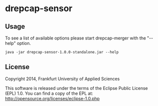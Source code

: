 # drepcap-sensor

## Usage
To see a list of available options please start drepcap-merger with the "--help" option.

    java -jar drepcap-sensor-1.0.0-standalone.jar --help

## License
Copyright 2014, Frankfurt University of Applied Sciences

This software is released under the terms of the Eclipse Public License 
(EPL) 1.0. You can find a copy of the EPL at: 
http://opensource.org/licenses/eclipse-1.0.php


